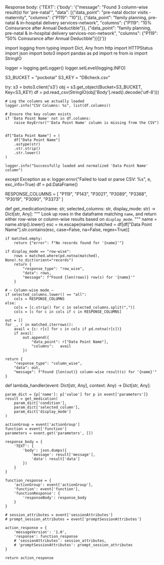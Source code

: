 Response body: {'TEXT': {'body': '{"message": "Found 3 column-wise result(s) for \'pre-natal\'", "data": [{"data_point": "pre-natal doctor visits - maternity", "columns": {"P119": "10"}}, {"data_point": "family planning, pre-natal & in-hospital delivery services-network", "columns": {"P119": "10% Coinsurance after Annual Deductible"}}, {"data_point": "family planning, pre-natal & in-hospital delivery services-non-network", "columns": {"P119": "50% Coinsurance after Annual Deductible"}}]}'}}



import logging
from typing import Dict, Any
from http import HTTPStatus
import json
import boto3
import pandas as pd
import re
from io import StringIO


logger = logging.getLogger()
logger.setLevel(logging.INFO)


S3_BUCKET = "pocbotai"
S3_KEY    = "DBcheck.csv"

try:
    s3 = boto3.client('s3')
    obj = s3.get_object(Bucket=S3_BUCKET, Key=S3_KEY)
    df = pd.read_csv(StringIO(obj['Body'].read().decode('utf-8')))

    # Log the columns we actually loaded
    logger.info("CSV Columns: %s", list(df.columns))

    # Ensure the key column exists
    if 'Data Point Name' not in df.columns:
        raise KeyError("'Data Point Name' column is missing from the CSV")


    df["Data Point Name"] = (
        df["Data Point Name"]
        .astype(str)
        .str.strip()
        .str.lower()
    )

    logger.info("Successfully loaded and normalized 'Data Point Name' column")
except Exception as e:
    logger.error("Failed to load or parse CSV: %s", e, exc_info=True)
    df = pd.DataFrame()


RESPONSE_COLUMNS = [
    "P119", "P143", "P3021", "P3089",
    "P3368", "P3019", "P3090", "P3373"
]

def get_medication(name: str, selected_columns: str, display_mode: str) -> Dict[str, Any]:
    """
    Look up rows in the dataframe matching `name`, and return either row-wise
    or column-wise results based on `display_mode`.
    """
    name = name.strip().lower()
    esc  = re.escape(name)
    matched = df[df["Data Point Name"].str.contains(esc, case=False, na=False, regex=True)]

    if matched.empty:
        return {"error": f"No records found for '{name}'"}

    if display_mode == "row-wise":
        rows = matched.where(pd.notna(matched), None).to_dict(orient="records")
        return {
            "response_type": "row_wise",
            "data": rows,
            "message": f"Found {len(rows)} row(s) for '{name}'"
        }

    # — Column-wise mode —
    if selected_columns.lower() == "all":
        cols = RESPONSE_COLUMNS
    else:
        cols = [c.strip() for c in selected_columns.split(",")]
        cols = [c for c in cols if c in RESPONSE_COLUMNS]

    out = []
    for _, r in matched.iterrows():
        avail = {c: r[c] for c in cols if pd.notna(r[c])}
        if avail:
            out.append({
                "data_point": r["Data Point Name"],
                "columns":   avail
            })

    return {
        "response_type": "column_wise",
        "data": out,
        "message": f"Found {len(out)} column-wise result(s) for '{name}'"
    }

def lambda_handler(event: Dict[str, Any], context: Any) -> Dict[str, Any]:

    param_dict = {p['name']: p['value'] for p in event['parameters']}
    result = get_medication(
        param_dict['condition'],
        param_dict['selected_column'],
        param_dict['display_mode']
    )

    actionGroup = event['actionGroup']
    function = event['function']
    parameters = event.get('parameters', [])

    response_body = {
        'TEXT': {
            'body': json.dumps({
                'message': result['message'],
                'data': result['data']
            })
        }
    }
    
    function_response = {
        'actionGroup': event['actionGroup'],
        'function': event['function'],
        'functionResponse': {
            'responseBody': response_body
        }
    }
    
    # session_attributes = event['sessionAttributes']
    # prompt_session_attributes = event['promptSessionAttributes']
    
    action_response = {
        'messageVersion': '1.0', 
        'response': function_response
        # 'sessionAttributes': session_attributes,
        # 'promptSessionAttributes': prompt_session_attributes
    }
        
    return action_response

